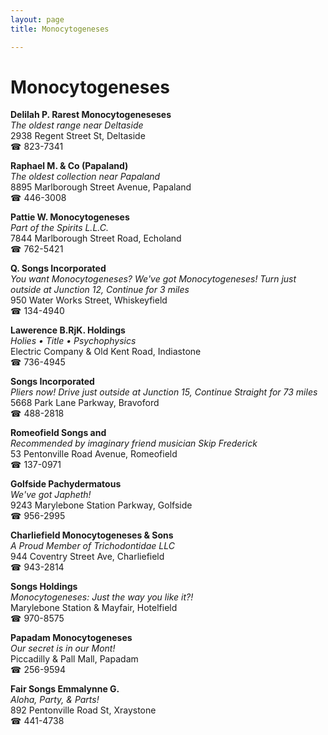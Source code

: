 ```yaml
---
layout: page 
title: Monocytogeneses

---
```



# Monocytogeneses


 **Delilah P. Rarest Monocytogeneseses**  
_The oldest range near Deltaside_  
2938 Regent Street St, Deltaside  
☎ 823-7341

**Raphael M. & Co (Papaland)**  
_The oldest collection near Papaland_  
8895 Marlborough Street Avenue, Papaland  
☎ 446-3008

**Pattie W. Monocytogeneses**  
_Part of the Spirits L.L.C._  
7844 Marlborough Street Road, Echoland  
☎ 762-5421

**Q. Songs Incorporated**  
_You want Monocytogeneses? We've got Monocytogeneses! 
Turn just outside at Junction 12, Continue for 3 miles_  
950 Water Works Street, Whiskeyfield  
☎ 134-4940

**Lawerence B.RjK. Holdings**  
_Holies • Title • Psychophysics_  
Electric Company & Old Kent Road, Indiastone  
☎ 736-4945

**Songs Incorporated**  
_Pliers now! 
Drive just outside at Junction 15, Continue Straight for 73 miles_  
5668 Park Lane Parkway, Bravoford  
☎ 488-2818

**Romeofield Songs and**  
_Recommended by imaginary friend musician Skip Frederick_  
53 Pentonville Road Avenue, Romeofield  
☎ 137-0971

**Golfside Pachydermatous**  
_We've got Japheth!_  
9243 Marylebone Station Parkway, Golfside  
☎ 956-2995

**Charliefield Monocytogeneses & Sons**  
_A Proud Member of Trichodontidae LLC_  
944 Coventry Street Ave, Charliefield  
☎ 943-2814

**Songs Holdings**  
_Monocytogeneses: Just the way you like it?!_  
Marylebone Station & Mayfair, Hotelfield  
☎ 970-8575

**Papadam Monocytogeneses**  
_Our secret is in our Mont!_  
Piccadilly & Pall Mall, Papadam  
☎ 256-9594

**Fair Songs Emmalynne G.**  
_Aloha, Party, & Parts!_  
892 Pentonville Road St, Xraystone  
☎ 441-4738

